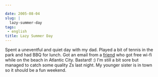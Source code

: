 ```yaml
---

date: 2005-08-04
slug: |
  lazy-summer-day
tags:
 - english
title: Lazy Summer Day
---
```


Spent a uneventful and quiet day with my dad. Played a bit of tennis in
the park and had BBQ for lunch. Got an email from a
[friend](http://www.kaegisllc.com) who got free wi-fi while on the beach
in Atlantic City. Bastard! :) I'm still a bit sore but managed to catch
some quality Zs last night. My younger sister is in town so it should be
a fun weekend.
